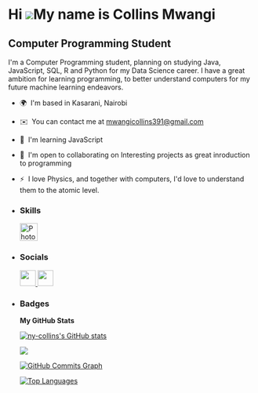 Hi ![](https://user-images.githubusercontent.com/18350557/176309783-0785949b-9127-417c-8b55-ab5a4333674e.gif)My name is Collins Mwangi
======================================================================================================================================

Computer Programming Student
----------------------------

I'm a Computer Programming student, planning on studying Java, JavaScript, SQL, R and Python for my Data Science career. I have a great ambition for learning programming, to better understand computers for my future machine learning endeavors.

*   🌍  I'm based in Kasarani, Nairobi
*   ✉️  You can contact me at [mwangicollins391@gmail.com](mailto:mwangicollins391@gmail.com)
*   🧠  I'm learning JavaScript
*   🤝  I'm open to collaborating on Interesting projects as great inroduction to programming
*   ⚡  I love Physics, and together with computers, I'd love to understand them to the atomic level.
*   ### Skills 
    <p align="left">
    <a href="https://www.adobe.com/uk/products/photoshop.html" target="_blank" rel="noreferrer"><img src="https://raw.githubusercontent.com/danielcranney/readme-generator/main/public/icons/skills/photoshop-colored.svg" width="36" height="36" alt="Photoshop" /></a> </p>

*    ### Socials
                  
      <p align="left">
      <a href="https://www.github.com/ny-collins" target="_blank" rel="noreferrer">
                    <picture>
                    <source media="(prefers-color-scheme: dark)" srcset="https://raw.githubusercontent.com/danielcranney/readme-generator/main/public/icons/socials/github-dark.svg" />
                    <source media="(prefers-color-scheme: light)" srcset="https://raw.githubusercontent.com/danielcranney/readme-generator/main/public/icons/socials/github.svg" />
                    <img src="https://raw.githubusercontent.com/danielcranney/readme-generator/main/public/icons/socials/github.svg" width="32" height="32" /> </picture></a>
      <a href="http://www.instagram.com/ny_col_.lynx" target="_blank" rel="noreferrer">
                    <picture>
                    <source media="(prefers-color-scheme: dark)" srcset="https://raw.githubusercontent.com/danielcranney/readme-generator/main/public/icons/socials/instagram-dark.svg" />
                    <source media="(prefers-color-scheme: light)" srcset="https://raw.githubusercontent.com/danielcranney/readme-generator/main/public/icons/socials/instagram.svg" />
                    <img src="https://raw.githubusercontent.com/danielcranney/readme-generator/main/public/icons/socials/instagram.svg" width="32" height="32" />
                      
  </picture>  </a></p>
  *    ### Badges
    
        <b>My GitHub Stats</b>
        
          <a href="http://www.github.com/ny-collins"><img src="https://github-readme-stats.vercel.app/api?username=ny-collins&show_icons=true&hide=&count_private=true&title_color=0891b2&text_color=ffffff&icon_color=0891b2&bg_color=1c1917&hide_border=true&show_icons=true" alt="ny-collins's GitHub stats" /></a>
  
          <a href="http://www.github.com/ny-collins"><img src="https://github-readme-streak-stats.herokuapp.com/?user=ny-collins&stroke=ffffff&background=1c1917&ring=0891b2&fire=0891b2&currStreakNum=ffffff&currStreakLabel=0891b2&sideNums=ffffff&sideLabels=ffffff&dates=ffffff&hide_border=true" /></a>
                  
          <a href="http://www.github.com/ny-collins"><img src="https://github-readme-activity-graph.cyclic.app/graph?username=ny-collins&bg_color=1c1917&color=ffffff&line=0891b2&point=ffffff&area_color=1c1917&area=true&hide_border=true&custom_title=GitHub%20Commits%20Graph" alt="GitHub Commits Graph" /></a>
  
          <a href="https://github.com/ny-collins" align="left"><img src="https://github-readme-stats.vercel.app/api/top-langs/?username=ny-collins&langs_count=10&title_color=0891b2&text_color=ffffff&icon_color=0891b2&bg_color=1c1917&hide_border=true&locale=en&custom_title=Top%20%Languages" alt="Top Languages" /></a>
